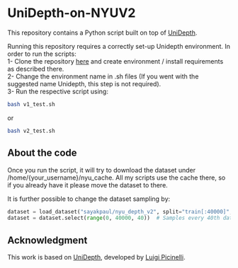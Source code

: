 # UniDepth-on-NYUV2
This repository contains a Python script built on top of [UniDepth](https://github.com/lpiccinelli-eth/UniDepth).

Running this repository requires a correctly set-up Unidepth environment.
In order to run the scripts:   
1- Clone the repository [here](https://github.com/lpiccinelli-eth/UniDepth) and create environment / install requirements as described there.  
2- Change the environment name in .sh files (If you went with the suggested name Unidepth, this step is not required).  
3- Run the respective script using:  
```bash
bash v1_test.sh
```  
or   
```bash  
bash v2_test.sh
```

## About the code
Once you run the script, it will try to download the dataset under /home/{your_username}/nyu_cache. All my scripts use the cache there, so if you already have it please move the dataset to there.  
  
It is further possible to change the dataset sampling by:  

```python
dataset = load_dataset("sayakpaul/nyu_depth_v2", split="train[:40000]", cache_dir="/home/") # Loads the dataset
dataset = dataset.select(range(0, 40000, 40))  # Samples every 40th data
```



## Acknowledgment
This work is based on [UniDepth](https://github.com/lpiccinelli-eth/UniDepth), developed by [Luigi Picinelli](https://github.com/lpiccinelli-eth).


